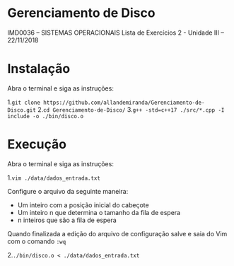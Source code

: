 # Gerenciamento de Disco

IMD0036 – SISTEMAS OPERACIONAIS
Lista de Exercícios 2 - Unidade III – 22/11/2018

# Instalação

Abra o terminal e siga as instruções:

1.`git clone https://github.com/allandemiranda/Gerenciamento-de-Disco.git`
2.`cd Gerenciamento-de-Disco/`
3.`g++ -std=c++17 ./src/*.cpp -I include -o ./bin/disco.o`

# Execução

Abra o terminal e siga as instruções:

1.`vim ./data/dados_entrada.txt`

Configure o arquivo da seguinte maneira:
* Um inteiro com a posição inicial do cabeçote
* Um inteiro n que determina o tamanho da fila de espera
* n inteiros que são a fila de espera

Quando finalizada a edição do arquivo de configuração salve e saia do Vim com o comando
`:wq`

2.`./bin/disco.o < ./data/dados_entrada.txt`